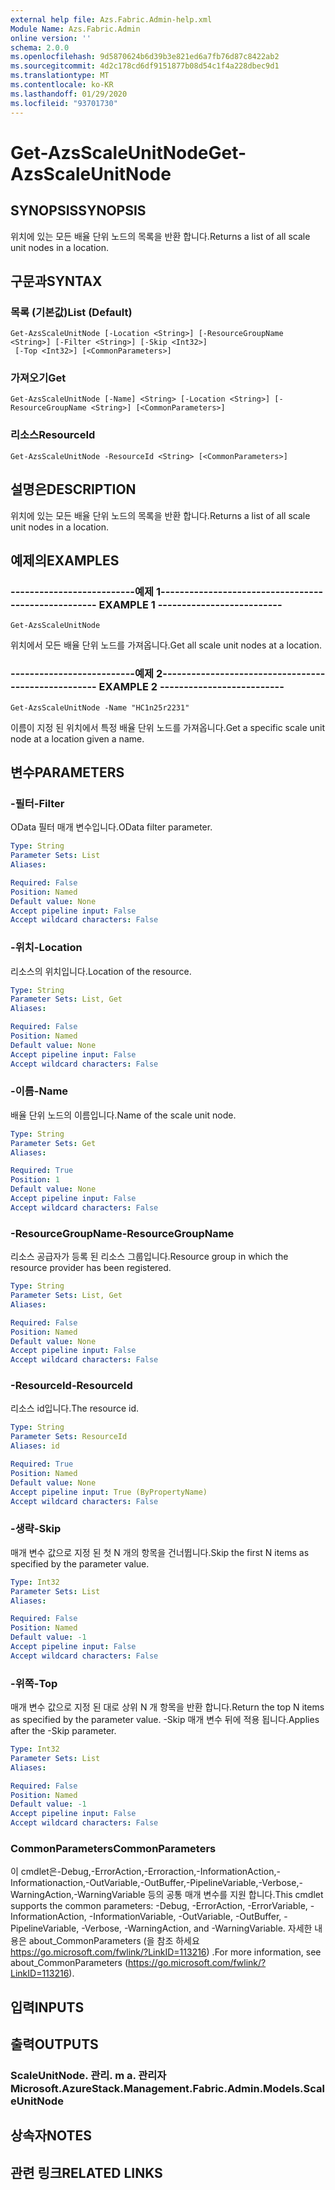 ```yaml
---
external help file: Azs.Fabric.Admin-help.xml
Module Name: Azs.Fabric.Admin
online version: ''
schema: 2.0.0
ms.openlocfilehash: 9d5870624b6d39b3e821ed6a7fb76d87c8422ab2
ms.sourcegitcommit: 4d2c178cd6df9151877b08d54c1f4a228dbec9d1
ms.translationtype: MT
ms.contentlocale: ko-KR
ms.lasthandoff: 01/29/2020
ms.locfileid: "93701730"
---
```

# <span data-ttu-id="d1ba3-101">Get-AzsScaleUnitNode</span><span class="sxs-lookup"><span data-stu-id="d1ba3-101">Get-AzsScaleUnitNode</span></span>

## <span data-ttu-id="d1ba3-102">SYNOPSIS</span><span class="sxs-lookup"><span data-stu-id="d1ba3-102">SYNOPSIS</span></span>
<span data-ttu-id="d1ba3-103">위치에 있는 모든 배율 단위 노드의 목록을 반환 합니다.</span><span class="sxs-lookup"><span data-stu-id="d1ba3-103">Returns a list of all scale unit nodes in a location.</span></span>

## <span data-ttu-id="d1ba3-104">구문과</span><span class="sxs-lookup"><span data-stu-id="d1ba3-104">SYNTAX</span></span>

### <span data-ttu-id="d1ba3-105">목록 (기본값)</span><span class="sxs-lookup"><span data-stu-id="d1ba3-105">List (Default)</span></span>
```
Get-AzsScaleUnitNode [-Location <String>] [-ResourceGroupName <String>] [-Filter <String>] [-Skip <Int32>]
 [-Top <Int32>] [<CommonParameters>]
```

### <span data-ttu-id="d1ba3-106">가져오기</span><span class="sxs-lookup"><span data-stu-id="d1ba3-106">Get</span></span>
```
Get-AzsScaleUnitNode [-Name] <String> [-Location <String>] [-ResourceGroupName <String>] [<CommonParameters>]
```

### <span data-ttu-id="d1ba3-107">리소스</span><span class="sxs-lookup"><span data-stu-id="d1ba3-107">ResourceId</span></span>
```
Get-AzsScaleUnitNode -ResourceId <String> [<CommonParameters>]
```

## <span data-ttu-id="d1ba3-108">설명은</span><span class="sxs-lookup"><span data-stu-id="d1ba3-108">DESCRIPTION</span></span>
<span data-ttu-id="d1ba3-109">위치에 있는 모든 배율 단위 노드의 목록을 반환 합니다.</span><span class="sxs-lookup"><span data-stu-id="d1ba3-109">Returns a list of all scale unit nodes in a location.</span></span>

## <span data-ttu-id="d1ba3-110">예제의</span><span class="sxs-lookup"><span data-stu-id="d1ba3-110">EXAMPLES</span></span>

### <span data-ttu-id="d1ba3-111">--------------------------예제 1--------------------------</span><span class="sxs-lookup"><span data-stu-id="d1ba3-111">-------------------------- EXAMPLE 1 --------------------------</span></span>
```
Get-AzsScaleUnitNode
```

<span data-ttu-id="d1ba3-112">위치에서 모든 배율 단위 노드를 가져옵니다.</span><span class="sxs-lookup"><span data-stu-id="d1ba3-112">Get all scale unit nodes at a location.</span></span>

### <span data-ttu-id="d1ba3-113">--------------------------예제 2--------------------------</span><span class="sxs-lookup"><span data-stu-id="d1ba3-113">-------------------------- EXAMPLE 2 --------------------------</span></span>
```
Get-AzsScaleUnitNode -Name "HC1n25r2231"
```

<span data-ttu-id="d1ba3-114">이름이 지정 된 위치에서 특정 배율 단위 노드를 가져옵니다.</span><span class="sxs-lookup"><span data-stu-id="d1ba3-114">Get a specific scale unit node at a location given a name.</span></span>

## <span data-ttu-id="d1ba3-115">변수</span><span class="sxs-lookup"><span data-stu-id="d1ba3-115">PARAMETERS</span></span>

### <span data-ttu-id="d1ba3-116">-필터</span><span class="sxs-lookup"><span data-stu-id="d1ba3-116">-Filter</span></span>
<span data-ttu-id="d1ba3-117">OData 필터 매개 변수입니다.</span><span class="sxs-lookup"><span data-stu-id="d1ba3-117">OData filter parameter.</span></span>

```yaml
Type: String
Parameter Sets: List
Aliases: 

Required: False
Position: Named
Default value: None
Accept pipeline input: False
Accept wildcard characters: False
```

### <span data-ttu-id="d1ba3-118">-위치</span><span class="sxs-lookup"><span data-stu-id="d1ba3-118">-Location</span></span>
<span data-ttu-id="d1ba3-119">리소스의 위치입니다.</span><span class="sxs-lookup"><span data-stu-id="d1ba3-119">Location of the resource.</span></span>

```yaml
Type: String
Parameter Sets: List, Get
Aliases: 

Required: False
Position: Named
Default value: None
Accept pipeline input: False
Accept wildcard characters: False
```

### <span data-ttu-id="d1ba3-120">-이름</span><span class="sxs-lookup"><span data-stu-id="d1ba3-120">-Name</span></span>
<span data-ttu-id="d1ba3-121">배율 단위 노드의 이름입니다.</span><span class="sxs-lookup"><span data-stu-id="d1ba3-121">Name of the scale unit node.</span></span>

```yaml
Type: String
Parameter Sets: Get
Aliases: 

Required: True
Position: 1
Default value: None
Accept pipeline input: False
Accept wildcard characters: False
```

### <span data-ttu-id="d1ba3-122">-ResourceGroupName</span><span class="sxs-lookup"><span data-stu-id="d1ba3-122">-ResourceGroupName</span></span>
<span data-ttu-id="d1ba3-123">리소스 공급자가 등록 된 리소스 그룹입니다.</span><span class="sxs-lookup"><span data-stu-id="d1ba3-123">Resource group in which the resource provider has been registered.</span></span>

```yaml
Type: String
Parameter Sets: List, Get
Aliases: 

Required: False
Position: Named
Default value: None
Accept pipeline input: False
Accept wildcard characters: False
```

### <span data-ttu-id="d1ba3-124">-ResourceId</span><span class="sxs-lookup"><span data-stu-id="d1ba3-124">-ResourceId</span></span>
<span data-ttu-id="d1ba3-125">리소스 id입니다.</span><span class="sxs-lookup"><span data-stu-id="d1ba3-125">The resource id.</span></span>

```yaml
Type: String
Parameter Sets: ResourceId
Aliases: id

Required: True
Position: Named
Default value: None
Accept pipeline input: True (ByPropertyName)
Accept wildcard characters: False
```

### <span data-ttu-id="d1ba3-126">-생략</span><span class="sxs-lookup"><span data-stu-id="d1ba3-126">-Skip</span></span>
<span data-ttu-id="d1ba3-127">매개 변수 값으로 지정 된 첫 N 개의 항목을 건너뜁니다.</span><span class="sxs-lookup"><span data-stu-id="d1ba3-127">Skip the first N items as specified by the parameter value.</span></span>

```yaml
Type: Int32
Parameter Sets: List
Aliases: 

Required: False
Position: Named
Default value: -1
Accept pipeline input: False
Accept wildcard characters: False
```

### <span data-ttu-id="d1ba3-128">-위쪽</span><span class="sxs-lookup"><span data-stu-id="d1ba3-128">-Top</span></span>
<span data-ttu-id="d1ba3-129">매개 변수 값으로 지정 된 대로 상위 N 개 항목을 반환 합니다.</span><span class="sxs-lookup"><span data-stu-id="d1ba3-129">Return the top N items as specified by the parameter value.</span></span>
<span data-ttu-id="d1ba3-130">-Skip 매개 변수 뒤에 적용 됩니다.</span><span class="sxs-lookup"><span data-stu-id="d1ba3-130">Applies after the -Skip parameter.</span></span>

```yaml
Type: Int32
Parameter Sets: List
Aliases: 

Required: False
Position: Named
Default value: -1
Accept pipeline input: False
Accept wildcard characters: False
```

### <span data-ttu-id="d1ba3-131">CommonParameters</span><span class="sxs-lookup"><span data-stu-id="d1ba3-131">CommonParameters</span></span>
<span data-ttu-id="d1ba3-132">이 cmdlet은-Debug,-ErrorAction,-Erroraction,-InformationAction,-Informationaction,-OutVariable,-OutBuffer,-PipelineVariable,-Verbose,-WarningAction,-WarningVariable 등의 공통 매개 변수를 지원 합니다.</span><span class="sxs-lookup"><span data-stu-id="d1ba3-132">This cmdlet supports the common parameters: -Debug, -ErrorAction, -ErrorVariable, -InformationAction, -InformationVariable, -OutVariable, -OutBuffer, -PipelineVariable, -Verbose, -WarningAction, and -WarningVariable.</span></span> <span data-ttu-id="d1ba3-133">자세한 내용은 about_CommonParameters (을 참조 하세요 https://go.microsoft.com/fwlink/?LinkID=113216) .</span><span class="sxs-lookup"><span data-stu-id="d1ba3-133">For more information, see about_CommonParameters (https://go.microsoft.com/fwlink/?LinkID=113216).</span></span>

## <span data-ttu-id="d1ba3-134">입력</span><span class="sxs-lookup"><span data-stu-id="d1ba3-134">INPUTS</span></span>

## <span data-ttu-id="d1ba3-135">출력</span><span class="sxs-lookup"><span data-stu-id="d1ba3-135">OUTPUTS</span></span>

### <span data-ttu-id="d1ba3-136">ScaleUnitNode. 관리. m a. 관리자</span><span class="sxs-lookup"><span data-stu-id="d1ba3-136">Microsoft.AzureStack.Management.Fabric.Admin.Models.ScaleUnitNode</span></span>

## <span data-ttu-id="d1ba3-137">상속자</span><span class="sxs-lookup"><span data-stu-id="d1ba3-137">NOTES</span></span>

## <span data-ttu-id="d1ba3-138">관련 링크</span><span class="sxs-lookup"><span data-stu-id="d1ba3-138">RELATED LINKS</span></span>


